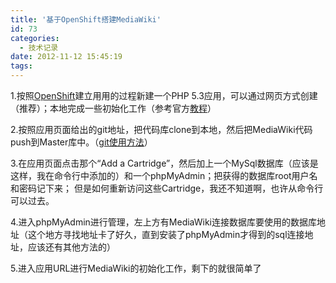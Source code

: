 ```yaml
---
title: '基于OpenShift搭建MediaWiki'
id: 73
categories:
  - 技术记录
date: 2012-11-12 15:45:19
tags:
---
```


1.按照[OpenShift](https://openshift.redhat.com/app/ "OpenShift")建立用用的过程新建一个PHP 5.3应用，可以通过网页方式创建（推荐）；本地完成一些初始化工作（参考官方[教程](https://openshift.redhat.com/community/get-started "OpenShift本地设置的一些步骤")）

2.按照应用页面给出的git地址，把代码库clone到本地，然后把MediaWiki代码push到Master库中。（[git使用方法](http://rogerdudler.github.com/git-guide/index.zh.html "git使用方法")）

3.在应用页面点击那个“Add a Cartridge”，然后加上一个MySql数据库（应该是这样，我在命令行中添加的）和一个phpMyAdmin；把获得的数据库root用户名和密码记下来；
但是如何重新访问这些Cartridge，我还不知道啊，也许从命令行可以过去。

4.进入phpMyAdmin进行管理，左上方有MediaWiki连接数据库要使用的数据库地址（这个地方寻找地址卡了好久，直到安装了phpMyAdmin才得到的sql连接地址，应该还有其他方法的）

5.进入应用URL进行MediaWiki的初始化工作，剩下的就很简单了